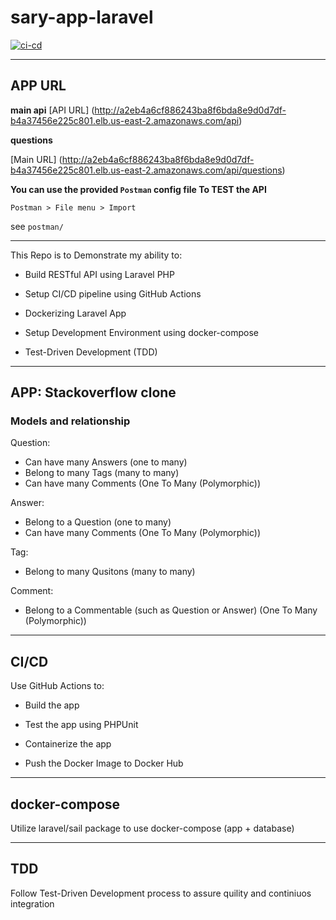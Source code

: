 # sary-app-laravel

[![ci-cd](https://github.com/iabdulrahman91/sary-app-laravel/actions/workflows/ci-cd.yaml/badge.svg)](https://github.com/iabdulrahman91/sary-app-laravel/actions/workflows/ci-cd.yaml)

---
## APP URL


**main api**
[API URL] (http://a2eb4a6cf886243ba8f6bda8e9d0d7df-b4a37456e225c801.elb.us-east-2.amazonaws.com/api)

**questions**

[Main URL] (http://a2eb4a6cf886243ba8f6bda8e9d0d7df-b4a37456e225c801.elb.us-east-2.amazonaws.com/api/questions)

**You can use the provided `Postman` config file To TEST the API**

`Postman > File menu > Import`

see `postman/`

---

This Repo is to Demonstrate my ability to:

- Build RESTful API using Laravel PHP

- Setup CI/CD pipeline using GitHub Actions

- Dockerizing Laravel App

- Setup Development Environment using docker-compose

- Test-Driven Development (TDD)

---

## APP: Stackoverflow clone

### Models and relationship

Question:

- Can have many Answers (one to many)
- Belong to many Tags (many to many)
- Can have many Comments (One To Many (Polymorphic))

Answer:

- Belong to a Question (one to many)
- Can have many Comments (One To Many (Polymorphic))

Tag:

- Belong to many Qusitons (many to many)

Comment:

- Belong to a Commentable (such as Question or Answer)  (One To Many (Polymorphic))

---

## CI/CD

Use GitHub Actions to:

- Build the app

- Test the app using PHPUnit

- Containerize the app

- Push the Docker Image to Docker Hub

---

## docker-compose

Utilize laravel/sail package to use docker-compose (app + database)

---

## TDD

Follow Test-Driven Development process to assure quility and continiuos integration
